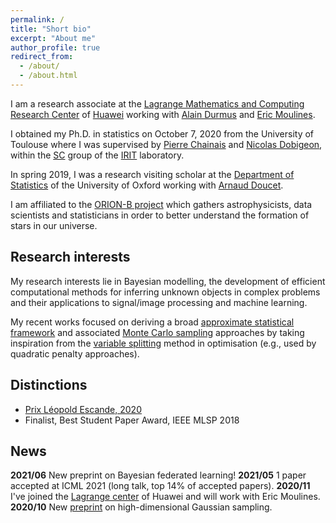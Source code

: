 ```yaml
---
permalink: /
title: "Short bio"
excerpt: "About me"
author_profile: true
redirect_from: 
  - /about/
  - /about.html
---
```


I am a research associate at the [Lagrange Mathematics and Computing Research Center](https://www.huawei.com/fr/news/fr/2020/centre-lagrange) of [Huawei](https://www.huawei.com/) working with [Alain Durmus](http://alain.perso.math.cnrs.fr/) and [Eric Moulines](https://scholar.google.fr/citations?user=_XE1LvQAAAAJ&hl=fr).

I obtained my Ph.D. in statistics on October 7, 2020 from the University of Toulouse where I was supervised by [Pierre Chainais](http://pierrechainais.ec-lille.fr) and [Nicolas Dobigeon](http://dobigeon.perso.enseeiht.fr/index.html), within the [SC](http://sc.enseeiht.fr/) group of the [IRIT](https://www.irit.fr/) laboratory.

In spring 2019, I was a research visiting scholar at the [Department of Statistics](http://www.stats.ox.ac.uk/) of the University of Oxford working with [Arnaud Doucet](http://www.stats.ox.ac.uk/~doucet/).

I am affiliated to the [ORION-B project](https://www.iram.fr/~pety/ORION-B/) which gathers astrophysicists, data scientists and statisticians in order to better understand the formation of stars in our universe.

## Research interests
My research interests lie in Bayesian modelling, the development of efficient computational methods for inferring unknown objects in complex problems and their applications to signal/image processing and machine learning.

My recent works focused on deriving a broad [approximate statistical framework](https://doi.org/10.1080/10618600.2020.1826954) and associated [Monte Carlo sampling](https://arxiv.org/abs/1905.11937) approaches by taking inspiration from the [variable splitting](https://doi.org/10.1109/TSP.2019.2894825) method in optimisation (e.g., used by quadratic penalty approaches).

## Distinctions
- [Prix Léopold Escande, 2020](https://www.inp-toulouse.fr/fr/toulouse-inp/actualites/prix-leopold-escande-2020.html)
- Finalist, Best Student Paper Award, IEEE MLSP 2018

## News
<i class="fa fa-fw fa-newspaper"></i> **2021/06** New preprint on Bayesian federated learning! 
<i class="fa fa-fw fa-newspaper"></i> **2021/05** 1 paper accepted at ICML 2021 (long talk, top 14% of accepted papers).
<i class="fa fa-fw fa-landmark"></i> **2020/11** I've joined the [Lagrange center](https://www.huawei.com/fr/news/fr/2020/centre-lagrange) of Huawei and will work with Eric Moulines.  
<i class="fa fa-fw fa-newspaper"></i> **2020/10** New [preprint](https://arxiv.org/abs/2010.01510) on high-dimensional Gaussian sampling.   